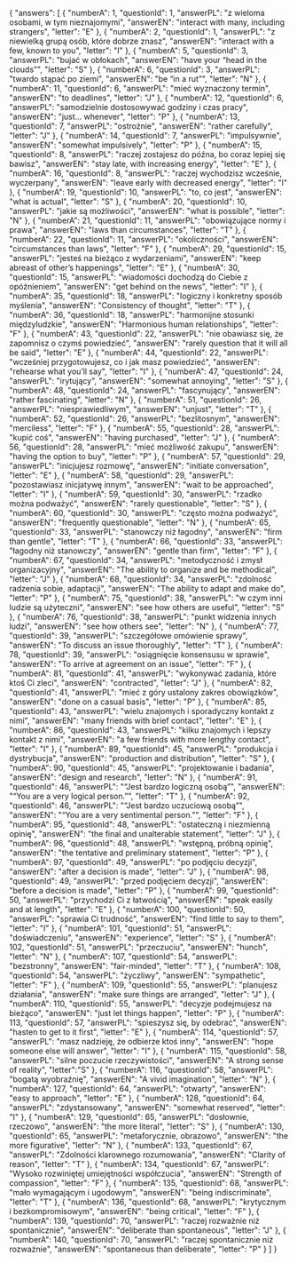 {
  "answers": [
    {
      "numberA": 1,
      "questionId": 1,
      "answerPL": "z wieloma osobami, w tym nieznajomymi",
      "answerEN": "interact with many, including strangers",
      "letter": "E"
    },
    {
        "numberA": 2,
        "questionId": 1,
        "answerPL": "z niewielką grupą osób, które dobrze znasz",
        "answerEN": "interact with a few, known to you",
        "letter": "I"
    },
    {
        "numberA": 5,
        "questionId": 3,
        "answerPL": "bujać w obłokach",
        "answerEN": "have your “head in the clouds”",
        "letter": "S"
    },
    {
        "numberA": 6,
        "questionId": 3,
        "answerPL": "twardo stąpać po ziemi",
        "answerEN": "be “in a rut”",
        "letter": "N"
    },
    {
        "numberA": 11,
        "questionId": 6,
        "answerPL": "mieć wyznaczony termin",
        "answerEN": "to deadlines",
        "letter": "J"
    },
    {
        "numberA": 12,
        "questionId": 6,
        "answerPL": "samodzielnie dostosowywać godziny i czas pracy",
        "answerEN": "just... whenever",
        "letter": "P"
    },
    {
        "numberA": 13,
        "questionId": 7,
        "answerPL": "ostrożnie",
        "answerEN": "rather carefully",
        "letter": "J"
    },
    {
        "numberA": 14,
        "questionId": 7,
        "answerPL": "impulsywnie",
        "answerEN": "somewhat impulsively",
        "letter": "P"
    },
    {
        "numberA": 15,
        "questionId": 8,
        "answerPL": "raczej zostajesz do późna, bo coraz lepiej się bawisz",
        "answerEN": "stay late, with increasing energy",
        "letter": "E"
    },
    {
        "numberA": 16,
        "questionId": 8,
        "answerPL": "raczej wychodzisz wcześnie, wyczerpany",
        "answerEN": "leave early with decreased energy",
        "letter": "I"
    },
    {
        "numberA": 19,
        "questionId": 10,
        "answerPL": "to, co jest",
        "answerEN": "what is actual",
        "letter": "S"
    },
    {
        "numberA": 20,
        "questionId": 10,
        "answerPL": "jakie są możliwości",
        "answerEN": "what is possible",
        "letter": "N"
    },
    {
        "numberA": 21,
        "questionId": 11,
        "answerPL": "obowiązujące normy i prawa",
        "answerEN": "laws than circumstances",
        "letter": "T"
    },
    {
        "numberA": 22,
        "questionId": 11,
        "answerPL": "okoliczności",
        "answerEN": "circumstances than laws",
        "letter": "F"
    },
    {
        "numberA": 29,
        "questionId": 15,
        "answerPL": "jesteś na bieżąco z wydarzeniami",
        "answerEN": "keep abreast of other’s happenings",
        "letter": "E"
    },
    {
        "numberA": 30,
        "questionId": 15,
        "answerPL": "wiadomości dochodzą do Ciebie z opóźnieniem",
        "answerEN": "get behind on the news",
        "letter": "I"
    },
    {
        "numberA": 35,
        "questionId": 18,
        "answerPL": "logiczny i konkretny sposób myślenia",
        "answerEN": "Consistency of thought",
        "letter": "T"
    },
    {
        "numberA": 36,
        "questionId": 18,
        "answerPL": "harmonijne stosunki międzyludzkie",
        "answerEN": "Harmonious human relationships",
        "letter": "F"
    },
    {
        "numberA": 43,
        "questionId": 22,
        "answerPL": "nie obawiasz się, że zapomnisz o czymś powiedzieć",
        "answerEN": "rarely question that it will all be said",
        "letter": "E"
    },
    {
        "numberA": 44,
        "questionId": 22,
        "answerPL": "wcześniej przygotowujesz, co i jak masz powiedzieć",
        "answerEN": "rehearse what you’ll say",
        "letter": "I"
    },
    {
        "numberA": 47,
        "questionId": 24,
        "answerPL": "irytujący",
        "answerEN": "somewhat annoying",
        "letter": "S"
    },
    {
        "numberA": 48,
        "questionId": 24,
        "answerPL": "fascynujący",
        "answerEN": "rather fascinating",
        "letter": "N"
    },
    {
        "numberA": 51,
        "questionId": 26,
        "answerPL": "niesprawiedliwym",
        "answerEN": "unjust",
        "letter": "T"
    },
    {
        "numberA": 52,
        "questionId": 26,
        "answerPL": "bezlitosnym",
        "answerEN": "merciless",
        "letter": "F"
    },
    {
        "numberA": 55,
        "questionId": 28,
        "answerPL": "kupić coś",
        "answerEN": "having purchased",
        "letter": "J"
    },
    {
        "numberA": 56,
        "questionId": 28,
        "answerPL": "mieć możliwość zakupu",
        "answerEN": "having the option to buy",
        "letter": "P"
    },
    {
        "numberA": 57,
        "questionId": 29,
        "answerPL": "inicjujesz rozmowę",
        "answerEN": "initiate conversation",
        "letter": "E"
    },
    {
        "numberA": 58,
        "questionId": 29,
        "answerPL": "pozostawiasz inicjatywę innym",
        "answerEN": "wait to be approached",
        "letter": "I"
    },
    {
        "numberA": 59,
        "questionId": 30,
        "answerPL": "rzadko można podważyć",
        "answerEN": "rarely questionable",
        "letter": "S"
    },
    {
        "numberA": 60,
        "questionId": 30,
        "answerPL": "często można podważyć",
        "answerEN": "frequently questionable",
        "letter": "N"
    },
    {
        "numberA": 65,
        "questionId": 33,
        "answerPL": "stanowczy niż łagodny",
        "answerEN": "firm than gentle",
        "letter": "T"
    },
    {
        "numberA": 66,
        "questionId": 33,
        "answerPL": "łagodny niż stanowczy",
        "answerEN": "gentle than firm",
        "letter": "F"
    },
    {
        "numberA": 67,
        "questionId": 34,
        "answerPL": "metodyczność i zmysł organizacyjny",
        "answerEN": "The ability to organize and be methodical",
        "letter": "J"
    },
    {
        "numberA": 68,
        "questionId": 34,
        "answerPL": "zdolność radzenia sobie, adaptacji",
        "answerEN": "The ability to adapt and make do",
        "letter": "P"
    },
    {
        "numberA": 75,
        "questionId": 38,
        "answerPL": "w czym inni ludzie są użyteczni",
        "answerEN": "see how others are useful",
        "letter": "S"
    },
    {
        "numberA": 76,
        "questionId": 38,
        "answerPL": "punkt widzenia innych ludzi",
        "answerEN": "see how others see",
        "letter": "N"
    },
    {
        "numberA": 77,
        "questionId": 39,
        "answerPL": "szczegółowe omówienie sprawy",
        "answerEN": "To discuss an issue thoroughly",
        "letter": "T"
    },
    {
        "numberA": 78,
        "questionId": 39,
        "answerPL": "osiągnięcie konsensusu w sprawie",
        "answerEN": "To arrive at agreement on an issue",
        "letter": "F"
    },
    {
        "numberA": 81,
        "questionId": 41,
        "answerPL": "wykonywać zadania, które ktoś Ci zleci",
        "answerEN": "contracted",
        "letter": "J"
    },
    {
        "numberA": 82,
        "questionId": 41,
        "answerPL": "mieć z góry ustalony zakres obowiązków",
        "answerEN": "done on a casual basis",
        "letter": "P"
    },
    {
        "numberA": 85,
        "questionId": 43,
        "answerPL": "wielu znajomych i sporadyczny kontakt z nimi",
        "answerEN": "many friends with brief contact",
        "letter": "E"
    },
    {
        "numberA": 86,
        "questionId": 43,
        "answerPL": "kilku znajomych i lepszy kontakt z nimi",
        "answerEN": "a few friends with more lengthy contact",
        "letter": "I"
    },
    {
        "numberA": 89,
        "questionId": 45,
        "answerPL": "produkcja i dystrybucja",
        "answerEN": "production and distribution",
        "letter": "S"
    },
    {
        "numberA": 90,
        "questionId": 45,
        "answerPL": "projektowanie i badania",
        "answerEN": "design and research",
        "letter": "N"
    },
    {
        "numberA": 91,
        "questionId": 46,
        "answerPL": "“Jest bardzo logiczną osobą”",
        "answerEN": "“You are a very logical person.”",
        "letter": "T"
    },
    {
        "numberA": 92,
        "questionId": 46,
        "answerPL": "“Jest bardzo uczuciową osobą”",
        "answerEN": "“You are a very sentimental person.”",
        "letter": "F"
    },
    {
        "numberA": 95,
        "questionId": 48,
        "answerPL": "ostateczną i niezmienną opinię",
        "answerEN": "the final and unalterable statement",
        "letter": "J"
    },
    {
        "numberA": 96,
        "questionId": 48,
        "answerPL": "wstępną, próbną opinię",
        "answerEN": "the tentative and preliminary statement",
        "letter": "P"
    },
    {
        "numberA": 97,
        "questionId": 49,
        "answerPL": "po podjęciu decyzji",
        "answerEN": "after a decision is made",
        "letter": "J"
    },
    {
        "numberA": 98,
        "questionId": 49,
        "answerPL": "przed podjęciem decyzji",
        "answerEN": "before a decision is made",
        "letter": "P"
    },
    {
        "numberA": 99,
        "questionId": 50,
        "answerPL": "przychodzi Ci z łatwością",
        "answerEN": "speak easily and at length",
        "letter": "E"
    },
    {
        "numberA": 100,
        "questionId": 50,
        "answerPL": "sprawia Ci trudność",
        "answerEN": "find little to say to them",
        "letter": "I"
    },
    {
        "numberA": 101,
        "questionId": 51,
        "answerPL": "doświadczeniu",
        "answerEN": "experience",
        "letter": "S"
    },
    {
        "numberA": 102,
        "questionId": 51,
        "answerPL": "przeczuciu",
        "answerEN": "hunch",
        "letter": "N"
    },
    {
        "numberA": 107,
        "questionId": 54,
        "answerPL": "bezstronny",
        "answerEN": "fair-minded",
        "letter": "T"
    },
    {
        "numberA": 108,
        "questionId": 54,
        "answerPL": "życzliwy",
        "answerEN": "sympathetic",
        "letter": "F"
    },
    {
        "numberA": 109,
        "questionId": 55,
        "answerPL": "planujesz działania",
        "answerEN": "make sure things are arranged",
        "letter": "J"
    },
    {
        "numberA": 110,
        "questionId": 55,
        "answerPL": "decyzje podejmujesz na bieżąco",
        "answerEN": "just let things happen",
        "letter": "P"
    },
    {
        "numberA": 113,
        "questionId": 57,
        "answerPL": "spieszysz się, by odebrać",
        "answerEN": "hasten to get to it first",
        "letter": "E"
    },
    {
        "numberA": 114,
        "questionId": 57,
        "answerPL": "masz nadzieję, że odbierze ktoś inny",
        "answerEN": "hope someone else will answer",
        "letter": "I"
    },
    {
        "numberA": 115,
        "questionId": 58,
        "answerPL": "silne poczucie rzeczywistości",
        "answerEN": "A strong sense of reality",
        "letter":"S"
    },
    {
        "numberA": 116,
        "questionId": 58,
        "answerPL": "bogatą wyobraźnię",
        "answerEN": "A vivid imagination",
        "letter": "N"
    },
    {
        "numberA": 127,
        "questionId": 64,
        "answerPL": "otwarty",
        "answerEN": "easy to approach",
        "letter": "E"
    },
    {
        "numberA": 128,
        "questionId": 64,
        "answerPL": "zdystansowany",
        "answerEN": "somewhat reserved",
        "letter": "I"
    },
    {
        "numberA": 129,
        "questionId": 65,
        "answerPL": "dosłownie, rzeczowo",
        "answerEN": "the more literal",
        "letter": "S"
    },
    {
        "numberA": 130,
        "questionId": 65,
        "answerPL": "metaforycznie, obrazowo",
        "answerEN": "the more figurative",
        "letter": "N"
    },
    {
        "numberA": 133,
        "questionId": 67,
        "answerPL": "Zdolności klarownego rozumowania",
        "answerEN": "Clarity of reason",
        "letter": "T"
    },
    {
        "numberA": 134,
        "questionId": 67,
        "answerPL": "Wysoko rozwiniętej umiejętności współczucia",
        "answerEN": "Strength of compassion",
        "letter": "F"
    },
    {
        "numberA": 135,
        "questionId": 68,
        "answerPL": "mało wymagającym i ugodowym",
        "answerEN": "being indiscriminate",
        "letter": "T"
    },
    {
        "numberA": 136,
        "questionId": 68,
        "answerPL": "krytycznym i bezkompromisowym",
        "answerEN": "being critical",
        "letter": "F"
    },
    {
        "numberA": 139,
        "questionId": 70,
        "answerPL": "raczej rozważnie niż spontanicznie",
        "answerEN": "deliberate than spontaneous",
        "letter": "J"
    },
    {
        "numberA": 140,
        "questionId": 70,
        "answerPL": "raczej spontanicznie niż rozważnie",
        "answerEN": "spontaneous than deliberate",
        "letter": "P"
    }
  ]
}
